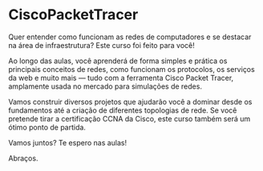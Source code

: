 # CiscoPacketTracer

Quer entender como funcionam as redes de computadores e se destacar na área de infraestrutura?
Este curso foi feito para você!

Ao longo das aulas, você aprenderá de forma simples e prática os principais conceitos de redes, como funcionam os protocolos, os serviços da web e muito mais — tudo com a ferramenta Cisco Packet Tracer, amplamente usada no mercado para simulações de redes.

Vamos construir diversos projetos que ajudarão você a dominar desde os fundamentos até a criação de diferentes topologias de rede. Se você pretende tirar a certificação CCNA da Cisco, este curso também será um ótimo ponto de partida.

Vamos juntos?
Te espero nas aulas!

Abraços.
